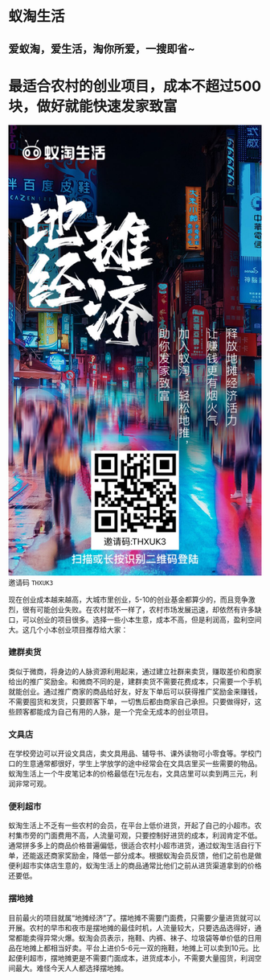 #  蚁淘生活
##  爱蚁淘，爱生活，淘你所爱，一搜即省~

# 最适合农村的创业项目，成本不超过500块，做好就能快速发家致富
![爱蚁淘，爱生活，淘你所爱，一搜即省~](asset/image/yitao.jpeg "蚁淘生活")
邀请码 `THXUK3`

现在创业成本越来越高，大城市里创业，5-10的创业基金都算少的，而且竞争激烈，很有可能创业失败。在农村就不一样了，农村市场发展迅速，却依然有许多缺口，可以创业的项目很多。选择一些小本生意，成本不高，但是利润高，盈利空间大。这几个小本创业项目推荐给大家：

### 建群卖货

类似于微商，将身边的人脉资源利用起来，通过建立社群来卖货，赚取差价和商家给出的推广奖励金。和微商不同的是，建群卖货不需要花费成本，只需要一个手机就能创业。通过推广商家的商品给好友，好友下单后可以获得推广奖励金来赚钱，不需要囤货和发货，只要顾客下单，一切售后都由商家自己承担。只要做得好，这些顾客都能成为自己有用的人脉，是一个完全无成本的创业项目。

### 文具店


在学校旁边可以开设文具店，卖文具用品、辅导书、课外读物可小零食等。学校门口的生意通常都很好，学生上学放学的途中经常会在文具店里买一些需要的物品。蚁淘生活上一个牛皮笔记本的价格最低在1元左右，文具店里可以卖到两三元，利润非常可观。

### 便利超市

蚁淘生活上不乏有一些农村的会员，在平台上低价进货，开起了自己的小超市。农村集市旁的门面费用不高，人流量可观，只要控制好进货的成本，利润肯定不低。通常拼多多上的商品价格普遍偏低，很适合农村小超市进货，通过蚁淘生活自行下单，还能返还商家奖励金，降低一部分成本。根据蚁淘会员反馈，他们之前也是做便利超市实体店生意的，蚁淘生活上的商品通常比他们之前从进货渠道拿到的价格还要低。

### 摆地摊


目前最火的项目就属“地摊经济”了。摆地摊不需要门面费，只需要少量进货就可以开展。农村的早市和夜市是摆地摊的最佳时机，人流量较大，只要选品选得好，通常都能卖得异常火爆。蚁淘会员表示，拖鞋、内裤、袜子、垃圾袋等单价低的日用品在地摊上都相当好卖。平台上进价5-6元一双的拖鞋，地摊上可以卖到10元。比起便利超市，摆地摊更是不需要门面成本，进货成本小，不需要大量囤货，利润空间最大。难怪今天人人都选择摆地摊。



